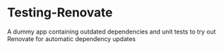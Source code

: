 # Testing-Renovate
A dummy app containing outdated dependencies and unit tests to try out Renovate for automatic dependency updates
